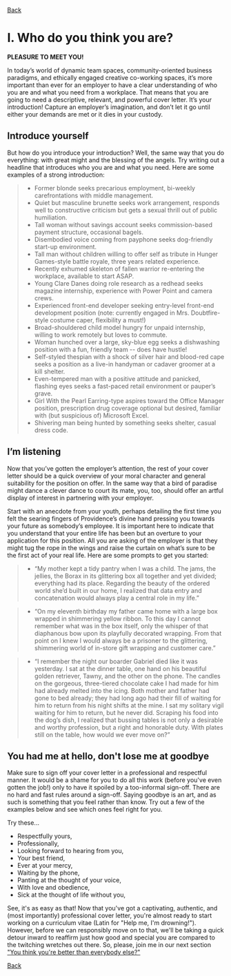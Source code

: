 [Back](/Top) 

# I. Who do you think you are?

**PLEASURE TO MEET YOU!**

In today’s world of dynamic team spaces, community-oriented business paradigms, and ethically engaged creative co-working spaces, it’s more important than ever for an employer to have a clear understanding of who you are and what you need from a workplace. That means that you are going to need a descriptive, relevant, and powerful cover letter. It’s your introduction! Capture an employer’s imagination, and don’t let it go until either your demands are met or it dies in your custody.

## Introduce yourself

But how do you introduce your introduction? Well, the same way that you do everything: with great might and the blessing of the angels. Try writing out a headline that introduces who you are and what you need. Here are some examples of a strong introduction:

> - Former blonde seeks precarious employment, bi-weekly carefrontations with middle management.
> - Quiet but masculine brunette seeks work arrangement, responds well to constructive criticism but gets a sexual thrill out of public humiliation.
> - Tall woman without savings account seeks commission-based payment structure, occasional bagels.
> - Disembodied voice coming from payphone seeks dog-friendly start-up environment.
> - Tall man without children willing to offer self as tribute in Hunger Games-style battle royale, three years related experience.
> - Recently exhumed skeleton of fallen warrior re-entering the workplace, available to start ASAP.
> - Young Clare Danes doing role research as a redhead seeks magazine internship, experience with Power Point and camera crews.
> - Experienced front-end developer seeking entry-level front-end development position (note: currently engaged in Mrs. Doubtfire-style costume caper, flexibility a must!)
> - Broad-shouldered child model hungry for unpaid internship, willing to work remotely but loves to commute.
> - Woman hunched over a large, sky-blue egg seeks a dishwashing position with a fun, friendly team -- does have hustle!
> - Self-styled thespian with a shock of silver hair and blood-red cape seeks a position as a live-in handyman or cadaver groomer at a kill shelter.
> - Even-tempered man with a positive attitude and panicked, flashing eyes seeks a fast-paced retail environment or pauper’s grave.
> - Girl With the Pearl Earring-type aspires toward the Office Manager position, prescription drug coverage optional but desired, familiar with (but suspicious of) Microsoft Excel.
> - Shivering man being hunted by something seeks shelter, casual dress code.

## I’m listening

Now that you’ve gotten the employer’s attention, the rest of your cover letter should be a quick overview of your moral character and general suitability for the position on offer. In the same way that a bird of paradise might dance a clever dance to court its mate, you, too, should offer an artful display of interest in partnering with your employer.

Start with an anecdote from your youth, perhaps detailing the first time you felt the searing fingers of Providence’s divine hand pressing you towards your future as somebody’s employee. It is important here to indicate that you understand that your entire life has been but an overture to your application for this position. All you are asking of the employer is that they might tug the rope in the wings and raise the curtain on what’s sure to be the first act of your real life. Here are some prompts to get you started:

> - “My mother kept a tidy pantry when I was a child. The jams, the jellies, the Borax in its glittering box all together and yet divided; everything had its place. Regarding the beauty of the ordered world she’d built in our home, I realized that data entry and concatenation would always play a central role in my life.”

> - “On my eleventh birthday my father came home with a large box wrapped in shimmering yellow ribbon. To this day I cannot remember what was in the box itself, only the whisper of that diaphanous bow upon its playfully decorated wrapping. From that point on I knew I would always be a prisoner to the glittering, shimmering world of in-store gift wrapping and customer care.”

> - “I remember the night our boarder Gabriel died like it was yesterday. I sat at the dinner table, one hand on his beautiful golden retriever, Tawny, and the other on the phone. The candles on the gorgeous, three-tiered chocolate cake I had made for him had already melted into the icing. Both mother and father had gone to bed already; they had long ago had their fill of waiting for him to return from his night shifts at the mine. I sat my solitary vigil waiting for him to return, but he never did. Scraping his food into the dog’s dish, I realized that bussing tables is not only a desirable and worthy profession, but a right and honorable duty. With plates still on the table, how would we ever move on?”

## You had me at hello, don't lose me at goodbye

Make sure to sign off your cover letter in a professional and respectful manner. It would be a shame for you to do all this work (before you've even gotten the job!) only to have it spoiled by a too-informal sign-off. There are no hard and fast rules around a sign-off. Saying goodbye is an art, and as such is something that you feel rather than know. Try out a few of the examples below and see which ones feel right for you.

Try these...
- Respectfully yours,
- Professionally,
- Looking forward to hearing from you,
- Your best friend,
- Ever at your mercy,
- Waiting by the phone,
- Panting at the thought of your voice,
- With love and obedience,
- Sick at the thought of life without you,
  
See, it's as easy as that! Now that you've got a captivating, authentic, and (most importantly) professional cover letter, you're almost ready to start working on a curriculum vitae (Latin for "Help me, I'm drowning!"). However, before we can responsibly move on to that, we'll be taking a quick detour inward to reaffirm just how good and special you are compared to the twitching wretches out there. So, please, join me in our next section ["You think you're better than everybody else?"](II.md)

[Back](/Top) 